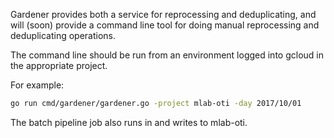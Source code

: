 Gardener provides both a service for reprocessing and deduplicating, and
will (soon) provide a command line tool for doing manual reprocessing and
deduplicating operations.

The command line should be run from an environment logged into gcloud in
the appropriate project.

For example:
```bash
go run cmd/gardener/gardener.go -project mlab-oti -day 2017/10/01
```

The batch pipeline job also runs in and writes to mlab-oti.
